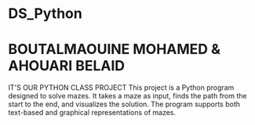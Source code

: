 # DS_Python
# BOUTALMAOUINE MOHAMED & AHOUARI BELAID 
IT'S OUR PYTHON CLASS PROJECT
This project is a Python program designed to solve mazes. It takes a maze as input, finds the path from the start to the end, and visualizes the solution. The program supports both text-based and graphical representations of mazes.
